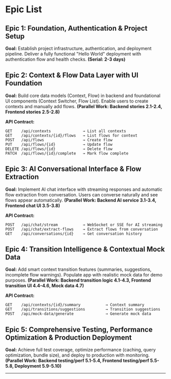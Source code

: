 # Epic List

## Epic 1: Foundation, Authentication & Project Setup
**Goal:** Establish project infrastructure, authentication, and deployment pipeline. Deliver a fully functional "Hello World" deployment with authentication flow and health checks. **(Serial: 2-3 days)**

## Epic 2: Context & Flow Data Layer with UI Foundation
**Goal:** Build core data models (Context, Flow) in backend and foundational UI components (Context Switcher, Flow List). Enable users to create contexts and manually add flows. **(Parallel Work: Backend stories 2.1-2.4, Frontend stories 2.5-2.8)**

**API Contract:**
```
GET    /api/contexts              → List all contexts
GET    /api/contexts/{id}/flows   → List flows for context
POST   /api/flows                 → Create flow
PUT    /api/flows/{id}            → Update flow
DELETE /api/flows/{id}            → Delete flow
PATCH  /api/flows/{id}/complete   → Mark flow complete
```

## Epic 3: AI Conversational Interface & Flow Extraction
**Goal:** Implement AI chat interface with streaming responses and automatic flow extraction from conversation. Users can converse naturally and see flows appear automatically. **(Parallel Work: Backend AI service 3.1-3.4, Frontend chat UI 3.5-3.8)**

**API Contract:**
```
POST   /api/chat/stream           → WebSocket or SSE for AI streaming
POST   /api/chat/extract-flows    → Extract flows from conversation
GET    /api/conversations/{id}    → Get conversation history
```

## Epic 4: Transition Intelligence & Contextual Mock Data
**Goal:** Add smart context transition features (summaries, suggestions, incomplete flow warnings). Populate app with realistic mock data for demo purposes. **(Parallel Work: Backend transition logic 4.1-4.3, Frontend transition UI 4.4-4.6, Mock data 4.7)**

**API Contract:**
```
GET    /api/contexts/{id}/summary           → Context summary
GET    /api/transitions/suggestions         → Transition suggestions
POST   /api/mock-data/generate              → Generate mock data
```

## Epic 5: Comprehensive Testing, Performance Optimization & Production Deployment
**Goal:** Achieve full test coverage, optimize performance (caching, query optimization, bundle size), and deploy to production with monitoring. **(Parallel Work: Backend testing/perf 5.1-5.4, Frontend testing/perf 5.5-5.8, Deployment 5.9-5.10)**

---
